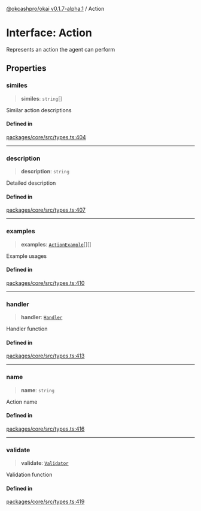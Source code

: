 [@okcashpro/okai v0.1.7-alpha.1](../index.md) / Action

# Interface: Action

Represents an action the agent can perform

## Properties

### similes

> **similes**: `string`[]

Similar action descriptions

#### Defined in

[packages/core/src/types.ts:404](https://github.com/okcashpro/okai/blob/main/packages/core/src/types.ts#L404)

***

### description

> **description**: `string`

Detailed description

#### Defined in

[packages/core/src/types.ts:407](https://github.com/okcashpro/okai/blob/main/packages/core/src/types.ts#L407)

***

### examples

> **examples**: [`ActionExample`](ActionExample.md)[][]

Example usages

#### Defined in

[packages/core/src/types.ts:410](https://github.com/okcashpro/okai/blob/main/packages/core/src/types.ts#L410)

***

### handler

> **handler**: [`Handler`](../type-aliases/Handler.md)

Handler function

#### Defined in

[packages/core/src/types.ts:413](https://github.com/okcashpro/okai/blob/main/packages/core/src/types.ts#L413)

***

### name

> **name**: `string`

Action name

#### Defined in

[packages/core/src/types.ts:416](https://github.com/okcashpro/okai/blob/main/packages/core/src/types.ts#L416)

***

### validate

> **validate**: [`Validator`](../type-aliases/Validator.md)

Validation function

#### Defined in

[packages/core/src/types.ts:419](https://github.com/okcashpro/okai/blob/main/packages/core/src/types.ts#L419)
